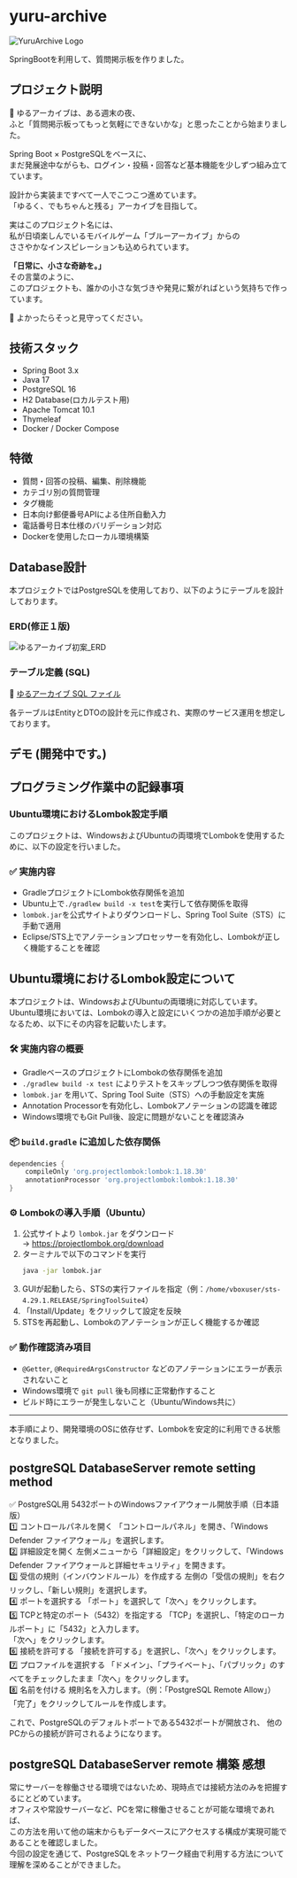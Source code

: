 # yuru-archive
![YuruArchive Logo](assets/yuruArchieve_Logo.png)

SpringBootを利用して、質問掲示板を作りました。

## プロジェクト説明
🚀 ゆるアーカイブは、ある週末の夜、  
ふと「質問掲示板ってもっと気軽にできないかな」と思ったことから始まりました。

Spring Boot × PostgreSQLをベースに、  
まだ発展途中ながらも、ログイン・投稿・回答など基本機能を少しずつ組み立てています。

設計から実装まですべて一人でこつこつ進めています。  
「ゆるく、でもちゃんと残る」アーカイブを目指して。

実はこのプロジェクト名には、  
私が日頃楽しんでいるモバイルゲーム「ブルーアーカイブ」からの  
ささやかなインスピレーションも込められています。

**「日常に、小さな奇跡を。」**  
その言葉のように、  
このプロジェクトも、誰かの小さな気づきや発見に繋がればという気持ちで作っています。

🌱 よかったらそっと見守ってください。


## 技術スタック
- Spring Boot 3.x
- Java 17
- PostgreSQL 16
- H2 Database(ロカルテスト用)
- Apache Tomcat 10.1
- Thymeleaf
- Docker / Docker Compose

## 特徴
- 質問・回答の投稿、編集、削除機能
- カテゴリ別の質問管理
- タグ機能
- 日本向け郵便番号APIによる住所自動入力
- 電話番号日本仕様のバリデーション対応
- Dockerを使用したローカル環境構築

## Database設計
本プロジェクトではPostgreSQLを使用しており、以下のようにテーブルを設計しております。

### ERD(修正１版)
![ゆるアーカイブ初案_ERD](assets/ゆるアーカイブ修正1版_ERD.png)

### テーブル定義 (SQL)
📎 [ゆるアーカイブ SQL ファイル](sql/ゆるアーカイブQuery.sql)

各テーブルはEntityとDTOの設計を元に作成され、実際のサービス運用を想定しております。


## デモ (開発中です。)

## プログラミング作業中の記録事項

### Ubuntu環境におけるLombok設定手順

このプロジェクトは、WindowsおよびUbuntuの両環境でLombokを使用するために、以下の設定を行いました。

### ✅ 実施内容

- GradleプロジェクトにLombok依存関係を追加
- Ubuntu上で`./gradlew build -x test`を実行して依存関係を取得
- `lombok.jar`を公式サイトよりダウンロードし、Spring Tool Suite（STS）に手動で適用
- Eclipse/STS上でアノテーションプロセッサーを有効化し、Lombokが正しく機能することを確認


## Ubuntu環境におけるLombok設定について

本プロジェクトは、WindowsおよびUbuntuの両環境に対応しています。Ubuntu環境においては、Lombokの導入と設定にいくつかの追加手順が必要となるため、以下にその内容を記載いたします。

### 🛠 実施内容の概要

- GradleベースのプロジェクトにLombokの依存関係を追加
- `./gradlew build -x test` によりテストをスキップしつつ依存関係を取得
- `lombok.jar` を用いて、Spring Tool Suite（STS）への手動設定を実施
- Annotation Processorを有効化し、Lombokアノテーションの認識を確認
- Windows環境でもGit Pull後、設定に問題がないことを確認済み

### 📦 `build.gradle` に追加した依存関係
```groovy
dependencies {
    compileOnly 'org.projectlombok:lombok:1.18.30'
    annotationProcessor 'org.projectlombok:lombok:1.18.30'
}
```

### ⚙ Lombokの導入手順（Ubuntu）
1. 公式サイトより `lombok.jar` をダウンロード  
   → https://projectlombok.org/download
2. ターミナルで以下のコマンドを実行
   ```bash
   java -jar lombok.jar
   ```
3. GUIが起動したら、STSの実行ファイルを指定（例：`/home/vboxuser/sts-4.29.1.RELEASE/SpringToolSuite4`）
4. 「Install/Update」をクリックして設定を反映
5. STSを再起動し、Lombokのアノテーションが正しく機能するか確認

### ✅ 動作確認済み項目
- `@Getter`, `@RequiredArgsConstructor` などのアノテーションにエラーが表示されないこと
- Windows環境で `git pull` 後も同様に正常動作すること
- ビルド時にエラーが発生しないこと（Ubuntu/Windows共に）
---
本手順により、開発環境のOSに依存せず、Lombokを安定的に利用できる状態となりました。

## postgreSQL DatabaseServer remote setting method

✅ PostgreSQL用 5432ポートのWindowsファイアウォール開放手順（日本語版）<br>
1️⃣ コントロールパネルを開く
「コントロールパネル」を開き、「Windows Defender ファイアウォール」を選択します。<br>
2️⃣ 詳細設定を開く
左側メニューから「詳細設定」をクリックして、「Windows Defender ファイアウォールと詳細セキュリティ」を開きます。<br>
3️⃣ 受信の規則（インバウンドルール）を作成する
左側の「受信の規則」を右クリックし、「新しい規則」を選択します。<br>
4️⃣ ポートを選択する
「ポート」を選択して「次へ」をクリックします。<br>
5️⃣ TCPと特定のポート（5432）を指定する
「TCP」を選択し、「特定のローカルポート」に「5432」と入力します。<br>
「次へ」をクリックします。<br>
6️⃣ 接続を許可する
「接続を許可する」を選択し、「次へ」をクリックします。<br>
7️⃣ プロファイルを選択する
「ドメイン」、「プライベート」、「パブリック」のすべてをチェックしたまま「次へ」をクリックします。<br>
8️⃣ 名前を付ける
規則名を入力します。（例：「PostgreSQL Remote Allow」）
「完了」をクリックしてルールを作成します。<br>

これで、PostgreSQLのデフォルトポートである5432ポートが開放され、
他のPCからの接続が許可されるようになります。

## postgreSQL DatabaseServer remote 構築 感想

常にサーバーを稼働させる環境ではないため、現時点では接続方法のみを把握するにとどめています。  
オフィスや常設サーバーなど、PCを常に稼働させることが可能な環境であれば、  
この方法を用いて他の端末からもデータベースにアクセスする構成が実現可能であることを確認しました。  
今回の設定を通じて、PostgreSQLをネットワーク経由で利用する方法について理解を深めることができました。

